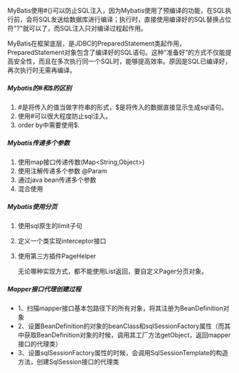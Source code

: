 MyBatis使用#{}可以防止SQL注入，因为Mybatis使用了预编译的功能，在SQL执行前，会将SQL发送给数据库进行编译；执行时，直接使用编译好的SQL替换占位符"?"就可以了，而SQL注入只对编译过程起作用。

MyBatis在框架底层，是JDBC的PreparedStatement类起作用，PreparedStatement对象包含了编译好的SQL语句。这种“准备好”的方式不仅能提高安全性，而且在多次执行同一个SQL时，能够提高效率。原因是SQL已编译好，再次执行时无需再编译。

##### Mybatis的#和$的区别

1. #是将传入的值当做字符串的形式，$是将传入的数据直接显示生成sql语句。
2. 使用#可以很大程度防止sql注入。
3. order by中需要使用$.

##### Mybatis传递多个参数

1. 使用map接口传递传数(Map<String,Object>)
2. 使用注解传递多个参数 @Param
3. 通过java bean传递多个参数
4. 混合使用

##### Mybatis使用分页

1. 使用sql原生的limit子句
2. 定义一个类实现interceptor接口
3. 使用第三方插件PageHelper

   无论哪种实现方式，都不能使用List返回，要自定义Pager分页对象。

 ##### Mapper接口代理创建过程

- 1、扫描mapper接口基本包路径下的所有对象，将其注册为BeanDefinition对象
- 2、设置BeanDefinition的对象的beanClass和sqlSessionFactory属性（而其中获取BeanDefinition对象的时候，调用其工厂方法getObject，返回mapper接口的代理类）
- 3、设置sqlSessionFactory属性的时候，会调用SqlSessionTemplate的构造方法，创建SqlSession接口的代理类



